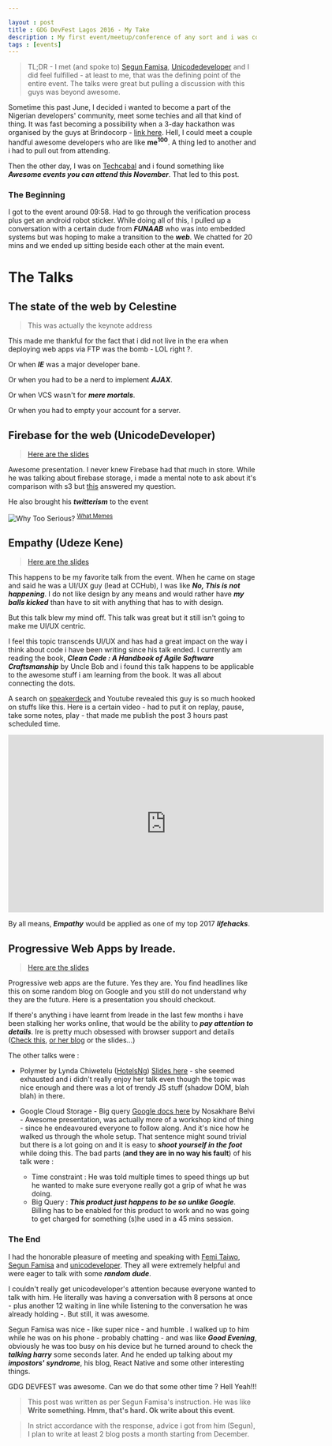 ```yaml
---

layout : post
title : GDG DevFest Lagos 2016 - My Take
description : My first event/meetup/conference of any sort and i was completely overwhelmed
tags : [events]
---
```



> TL;DR - I met (and spoke to) [Segun Famisa](http://segunfamisa.com), [Unicodedeveloper](https://twitter.com/unicodedeveloper) and I did feel fulfilled  - at least to me, that was the defining point of the entire event. The talks were great but pulling a discussion with this guys was beyond awesome.

Sometime this past June, I decided i wanted to become a part of the Nigerian developers' community, meet some techies and all that kind of thing. It was fast becoming a possibility when a 3-day hackathon was organised by the guys at Brindocorp - [link here](http://techcabal.com/2016/09/07/isdev-hackathon/). Hell, I could meet a couple handful awesome developers who are like **me<sup>100</sup>**. A thing led to another and i had to pull out from attending.

Then the other day, I was on [Techcabal](http://techcabal.com) and i found something like ___Awesome events you can attend this November___. That led to this post.

### The Beginning

I got to the event around <time>09:58</time>. Had to go through the verification process plus get an android robot sticker. While doing all of this, I pulled up a conversation with a certain dude from ___FUNAAB___ who was into embedded systems but was hoping to make a transition to the ***web***. We chatted for 20 mins and we ended up sitting beside each other at the main event.

# The Talks

## The state of the web by Celestine

> This was actually the keynote address

This made me thankful for the fact that i did not live in the era when deploying web apps via FTP was the bomb - LOL right ?. 

Or when ___IE___ was a major developer bane.
 
Or when you had to be a nerd to implement ***AJAX***.

Or when VCS wasn't for ___mere mortals___.

Or when you had to empty your account for a server.


## Firebase for the web (UnicodeDeveloper)

> [Here are the slides](https://speakerdeck.com/unicodeveloper/firebase-for-the-web)

Awesome presentation. I never knew Firebase had that much in store. While he was talking about firebase storage, i made a mental note to ask about it's comparison with s3 but [this](http://stackoverflow.com/a/13957446/4301733) answered my question.

He also brought his ___twitterism___ to the event 

![Why Too Serious?](http://1.bp.blogspot.com/-cOeaLaWN9bc/UO7EmFdQWZI/AAAAAAAABvQ/LoFJXZWTKNg/s1600/meme1234580.png)
<sup><a href="http://www.whatsmeme.com/2013/01/pool-diving.html">What Memes</a></sup>

## Empathy (Udeze Kene)

> [Here are the slides](https://speakerdeck.com/udezekene/empathy-in-design)

This happens to be my favorite talk from the event. When he came on stage and said he was a UI/UX guy (lead at CCHub), I was like ___No, This is not happening___. I do not like design by any means and would rather have ___my balls kicked___ than have to sit with anything that has to with design.

But this talk blew my mind off. This talk was great but it still isn't going to make me UI/UX centric.

I feel this topic transcends UI/UX and has had a great impact on the way i think about code i have been writing since his talk ended. I currently am reading the book, ___Clean Code : A Handbook of Agile Software Craftsmanship___ by Uncle Bob and i found this talk happens to be applicable to the awesome stuff i am learning from the book. It was all about connecting the dots.

A search on [speakerdeck](https://speakerdeck.com/udezekene) and Youtube revealed this guy is so much hooked on stuffs like this. Here is a certain video - had to put it on replay, pause, take some notes, play - that made me publish the post 3 hours past scheduled time.

<div style="text-align: center;">
<iframe width="640" height="360" src="https://www.youtube.com/embed/kMrZGsZEbN8" frameborder="0" allowfullscreen></iframe>
</div>

By all means, ___Empathy___ would be applied as one of my top 2017 ___lifehacks___.


## Progressive Web Apps by Ireade.

> [Here are the slides](https://speakerdeck.com/ireade/building-modern-progressive-web-apps)

Progressive web apps are the future. Yes they are. You find headlines like this on some random blog on Google and you still do not understand why they are the future. Here is a presentation you should checkout.

If there's anything i have learnt from Ireade in the last few months i have been stalking her works online, that would be the ability to ___pay attention to details___. Ire is pretty much obsessed with browser support and details ([Check this](https://operamini.tips/#/), [or her blog](https://www.bitsofco.de) or the slides...)

The other talks were : 
 
- Polymer by Lynda Chiwetelu ([HotelsNg](https://hotels.ng)) [Slides here](https://speakerdeck.com/lyndachiwetelu/dive-into-polymer-gdg-southwest-devfest-2016) - she seemed exhausted and i didn't really enjoy her talk even though the topic was nice enough and there was a lot of trendy JS stuff (shadow DOM, blah blah) in there.

- Google Cloud Storage - Big query [Google docs here](https://docs.google.com/presentation/d/1N3HurNoGQZ-58IdFGHsipl2QNNQQdU3KuvvEztvTeCQ/edit#slide=id.g19c9955361_0_2298) by Nosakhare Belvi - Awesome presentation, was actually more of a workshop kind of thing - since he endeavoured everyone to follow along. And it's nice how he walked us through the whole setup. That sentence might sound trivial but there is a lot going on and it is easy to ___shoot yourself in the foot___ while doing this. The bad parts (**and they are in no way his fault**) of his talk were :
    - Time constraint : He was told multiple times to speed things up but he wanted to make sure everyone really got a grip of what he was doing.
    - Big Query : ___This product just happens to be so unlike Google___. Billing has to be enabled for this product to work and no was going to get charged for something (s)he used in a <time>45 mins</time> session.
    

### The End

I had the honorable pleasure of meeting and speaking with [Femi Taiwo](https://twitter.com/dftaiwo), [Segun Famisa](http://segunfamisa.com) and [unicodeveloper](https://twitter.com/unicodeveloper). They all were extremely helpful and were eager to talk with some ___random dude___. 

I couldn't really get unicodeveloper's attention because everyone wanted to talk with him. He literally was having a conversation with 8 persons at once - plus another 12 waiting in line while listening to the conversation he was already holding -. But still, it was awesome.

Segun Famisa was nice - like super nice - and humble . I walked up to him while he was on his phone - probably chatting - and was like ___Good Evening___, obviously he was too busy on his device but he turned around to check the ___talking harry___ some seconds later. And he ended up talking about my ___impostors' syndrome___, his blog, React Native and some other interesting things. 

GDG DEVFEST was awesome. Can we do that some other time ? Hell Yeah!!!

> This post was written as per Segun Famisa's instruction. He was like __Write something. Hmm, that's hard. Ok write about this event__.

> In strict accordance with the response, advice i got from him (Segun), I plan to write at least 2 blog posts a month starting from December.
